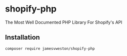 # shopify-php
The Most Well Documented PHP Library For Shopify's API

## Installation

```
composer require jamesvweston/shopify-php
```